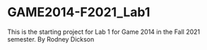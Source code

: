 # GAME2014-F2021_Lab1

This is the starting project for Lab 1 for Game 2014 in the Fall 2021 semester. By Rodney Dickson
